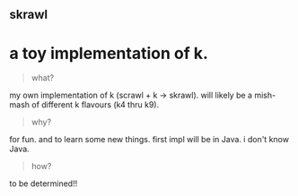 ## skrawl
# a toy implementation of k. 

> what?

my own implementation of k (scrawl + k -> skrawl). will likely be a mish-mash of different k flavours (k4 thru k9).

> why?

for fun. and to learn some new things. first impl will be in Java. i don't know Java.

> how?

to be determined!!
